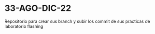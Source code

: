 # 33-AGO-DIC-22
Repositorio para crear sus branch y subir los commit de sus practicas de laboratorio
flashing